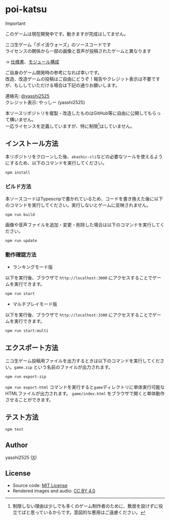 # poi-katsu

> [!IMPORTANT]
> このゲームは現在開発中です。動きますが完成はしてません。

ニコ生ゲーム「ポイ活ウォーズ」のソースコードです \
ライセンスの関係から一部の画像と音声が投稿されたゲームと異なります

→ [仕様書](specification/index.md)、[モジュール構成](specification/plan.md)

ご自身のゲーム開発時の参考になれば幸いです。 \
改造、改造ゲームの投稿はご自由にどうぞ！報告やクレジット表示は不要ですが、もししていただける場合は下記の通りお願いします。

連絡先: [@yasshi2525](https://x.com/yasshi2525) \
クレジット表示: やっしー (yasshi2525)

本ソースリポジトリを複製・改造したものはGitHub等に自由に公開してもらって構いません。 \
一応ライセンスを定義していますが、特に制限[^1]はしていません。

[^1]: 制限しない理由は少しでも多くのゲーム制作者のために、敷居を設けずに役立てばと思っているからです。意図的な悪用はご遠慮ください。

## インストール方法

本リポジトリをクローンした後、`akashic-cli`などの必要なツールを使えるようにするため、以下のコマンドを実行してください。

```sh
npm install
```

### ビルド方法

本ソースコードはTypescripで書かれているため、コードを書き換えた後に以下のコマンドを実行してください。実行しないとゲームに反映されません。

```sh
npm run build
```

画像や音声ファイルを追加・変更・削除した場合は以下のコマンドを実行してください。

```sh
npm run update
```

### 動作確認方法

* ランキングモード版

以下を実行後、ブラウザで `http://localhost:3000` にアクセスすることでゲームを実行できます。

```sh
npm run start
```

* マルチプレイモード版

以下を実行後、ブラウザで `http://localhost:3300` にアクセスすることでゲームを実行できます。

```sh
npm run start:multi
```

## エクスポート方法

ニコ生ゲーム投稿用ファイルを出力するときは以下のコマンドを実行してください。`game.zip` という名前のファイルが出力されます。

```sh
npm run export-zip
```

`npm run export-html` コマンドを実行すると`game`ディレクトリに単体実行可能なHTMLファイルが出力されます。
`game/index.html` をブラウザで開くと単体動作させることができます。

## テスト方法

```sh
npm test
```

## Author

yasshi2525 ([X](https://x.com/yasshi2525))

## License

- Source code: [MIT License](./LICENSE)
- Rendered images and audio: [CC BY 4.0](https://creativecommons.org/licenses/by/4.0/)
